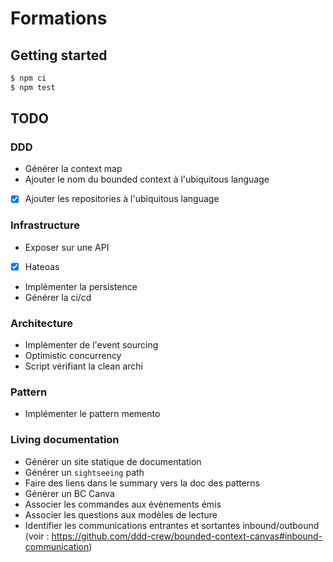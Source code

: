 # Formations

## Getting started

```sh
$ npm ci
$ npm test
```

## TODO

### DDD

- Générer la context map
- Ajouter le nom du bounded context à l'ubiquitous language
- [x] Ajouter les repositories à l'ubiquitous language

### Infrastructure

- Exposer sur une API
- [x] Hateoas
- Implémenter la persistence
- Générer la ci/cd

### Architecture

- Implémenter de l'event sourcing
- Optimistic concurrency
- Script vérifiant la clean archi

### Pattern

- Implémenter le pattern memento

### Living documentation

- Générer un site statique de documentation
- Générer un `sightseeing` path
- Faire des liens dans le summary vers la doc des patterns
- Générer un BC Canva
- Associer les commandes aux évènements émis
- Associer les questions aux modèles de lecture
- Identifier les communications entrantes et sortantes inbound/outbound (voir : https://github.com/ddd-crew/bounded-context-canvas#inbound-communication)
